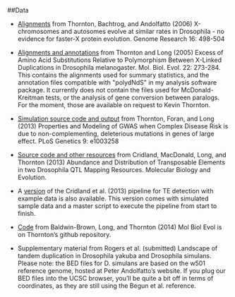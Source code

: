 ##Data

* [Alignments](http://devlaeminck.bio.uci.edu/Data/FastX) from Thornton, Bachtrog, and Andolfatto (2006) X-chromosomes and autosomes evolve at similar rates in Drosophila - no evidence for faster-X protein evolution. Genome Research 16: 498-504 

* [Alignments and annotations](http://devlaeminck.bio.uci.edu/Data/ThorntonLong2005MBE) from Thornton and Long (2005) Excess of Amino Acid Substitutions Relative to Polymorphism Between X-Linked Duplications in Drosophila melanogaster. Mol. Biol. Evol. 22: 273-284. This contains the alignments used for summary statistics, and the annotation files compatible with "polydNdS" in my analysis software package. It currently does not contain the files used for McDonald-Kreitman tests, or the analysis of gene conversion between paralogs. For the moment, those are available on request to Kevin Thornton.

* [Simulation source code and output](http://devlaeminck.bio.uci.edu/ThorntonForanLongPLoSGenetics.html) from Thornton, Foran, and Long (2013) Properties and Modeling of GWAS when Complex Disease Risk is due to non-complementing, deleterious mutations in genes of large effect. PLoS Genetics 9: e1003258

* [Source code and other resources](http://devlaeminck.bio.uci.edu/tepipeline/) from Cridland, MacDonald, Long, and Thornton (2013) Abundance and Distribution of Transposable Elements in two Drosophila QTL Mapping Resources. Molecular Biology and Evolution. 

* A [version](http://devlaeminck.bio.uci.edu/tepipeline/line99_example.tar.gz) of the Cridland et al. (2013) pipeline for TE detection with example data is also available. This version comes with simulated sample data and a master script to execute the pipeline from start to finish.

* [Code](https://github.com/molpopgen/baldwin_brown_2014) from Baldwin-Brown, Long, and Thornton (2014) Mol Biol Evol is on Thornton’s github repository.

* Supplementary material from Rogers et al. (submitted) Landscape of tandem duplication in Drosophila yakuba and Drosophila simulans. Please note: the BED files for D. simulans are based on the w501 reference genome, hosted at Peter Andolfatto’s website. If you plug our BED files into the UCSC browser, you’ll be quite a bit off in terms of coordinates, as they are still using the Begun et al. reference.